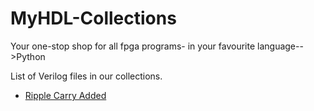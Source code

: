 # MyHDL-Collections
Your one-stop shop for all fpga programs- in your favourite language-->Python

List of Verilog files in our collections.
- [Ripple Carry Added](ripple-carry-adder.v)
